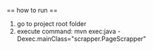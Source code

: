 == how to run ==
1. go to project root folder
2. execute command: mvn exec:java -Dexec.mainClass="scrapper.PageScrapper"



